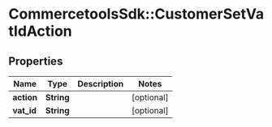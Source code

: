 # CommercetoolsSdk::CustomerSetVatIdAction

## Properties
Name | Type | Description | Notes
------------ | ------------- | ------------- | -------------
**action** | **String** |  | [optional] 
**vat_id** | **String** |  | [optional] 

